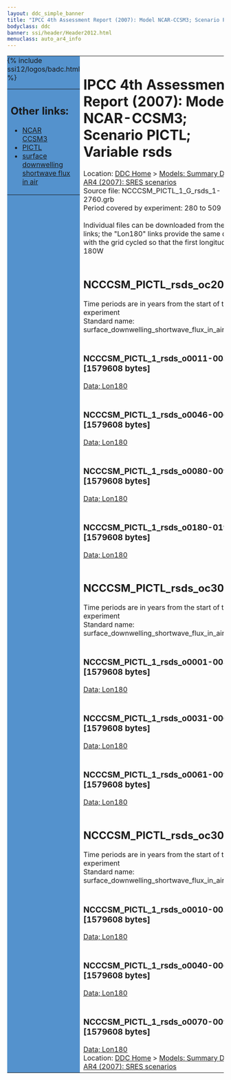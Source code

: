 ```yaml
---
layout: ddc_simple_banner
title: "IPCC 4th Assessment Report (2007): Model NCAR-CCSM3; Scenario PICTL; Variable rsds"
bodyclass: ddc
banner: ssi/header/Header2012.html
menuclass: auto_ar4_info
---
```



<table width="100%" border="0" cellspacing="0" cellpadding="0" style="border-collapse: collapse;">
<tr style="margin:0;padding:0;border:0;">
<td style="margin:0;padding:0;border:0;height:1pt;width:150pt;background:#5492CD;" valign="top" >

<div id="lh-col2" class="auto_ar4_info">
<table class="menumain" bgcolor="#5492CD" cellspacing="0" width="100%" border="0">
<tr><td>
<h2> Other links:</h2>
<ul>
<li><a href="/auto/ar4/model-NCAR-CCSM3.html">NCAR<br/>CCSM3</a></li>
<li><a href="/auto/ar4/scenario-PICTL.html">PICTL</a></li>
<li><a href="/auto/ar4/var-surface_downwelling_shortwave_flux_in_air.html">surface downwelling<br/> shortwave flux in air</a></li>
</ul>
</td></tr>
{% include ssi12/logos/badc.html %}
</table>
</div>
</td>
<td><h1>IPCC 4th Assessment Report (2007): Model NCAR-CCSM3; Scenario PICTL; Variable rsds</h1>

<!-- Breadcrumb1 -->
<div id="breadcrumb1" align="left">
Location: <a href="/index.html">DDC Home</a> > <a href="/sim/gcm_clim/">Models: Summary Data</a>
> <a href="/sim/gcm_clim/SRES_AR4/index.html">AR4 (2007): SRES scenarios</a>
</div>
<!-- End of Breadcrumb1 -->Source file: NCCCSM_PICTL_1_G_rsds_1-2760.grb
<br/>
Period covered by experiment: 280 to 509<br/>
<br/>Individual files can be downloaded from the "data" links; the "Lon180" links provide the same data
         with the grid cycled so that the first longitude is 180W<br/>
<br/><h2>NCCCSM_PICTL_rsds_oc20x.tar</h2>
Time periods are in years from the start of the experiment<br/>
Standard name: surface_downwelling_shortwave_flux_in_air<br>
<br/><h3>NCCCSM_PICTL_1_rsds_o0011-0030.nc [1579608 bytes]</h3>
<a href="/cgi-bin/downl/ar4_nc/rsds/NCCCSM_PICTL_1_rsds_o0011-0030.nc">Data; </a><a href="/cgi-bin/downl/ar4_nc/rsds/NCCCSM_PICTL_1_rsds_o0011-0030.cyto180.nc"> Lon180</a><br/>
<br/><h3>NCCCSM_PICTL_1_rsds_o0046-0065.nc [1579608 bytes]</h3>
<a href="/cgi-bin/downl/ar4_nc/rsds/NCCCSM_PICTL_1_rsds_o0046-0065.nc">Data; </a><a href="/cgi-bin/downl/ar4_nc/rsds/NCCCSM_PICTL_1_rsds_o0046-0065.cyto180.nc"> Lon180</a><br/>
<br/><h3>NCCCSM_PICTL_1_rsds_o0080-0099.nc [1579608 bytes]</h3>
<a href="/cgi-bin/downl/ar4_nc/rsds/NCCCSM_PICTL_1_rsds_o0080-0099.nc">Data; </a><a href="/cgi-bin/downl/ar4_nc/rsds/NCCCSM_PICTL_1_rsds_o0080-0099.cyto180.nc"> Lon180</a><br/>
<br/><h3>NCCCSM_PICTL_1_rsds_o0180-0199.nc [1579608 bytes]</h3>
<a href="/cgi-bin/downl/ar4_nc/rsds/NCCCSM_PICTL_1_rsds_o0180-0199.nc">Data; </a><a href="/cgi-bin/downl/ar4_nc/rsds/NCCCSM_PICTL_1_rsds_o0180-0199.cyto180.nc"> Lon180</a><br/>
<br/><h2>NCCCSM_PICTL_rsds_oc30a.tar</h2>
Time periods are in years from the start of the experiment<br/>
Standard name: surface_downwelling_shortwave_flux_in_air<br>
<br/><h3>NCCCSM_PICTL_1_rsds_o0001-0030.nc [1579608 bytes]</h3>
<a href="/cgi-bin/downl/ar4_nc/rsds/NCCCSM_PICTL_1_rsds_o0001-0030.nc">Data; </a><a href="/cgi-bin/downl/ar4_nc/rsds/NCCCSM_PICTL_1_rsds_o0001-0030.cyto180.nc"> Lon180</a><br/>
<br/><h3>NCCCSM_PICTL_1_rsds_o0031-0060.nc [1579608 bytes]</h3>
<a href="/cgi-bin/downl/ar4_nc/rsds/NCCCSM_PICTL_1_rsds_o0031-0060.nc">Data; </a><a href="/cgi-bin/downl/ar4_nc/rsds/NCCCSM_PICTL_1_rsds_o0031-0060.cyto180.nc"> Lon180</a><br/>
<br/><h3>NCCCSM_PICTL_1_rsds_o0061-0090.nc [1579608 bytes]</h3>
<a href="/cgi-bin/downl/ar4_nc/rsds/NCCCSM_PICTL_1_rsds_o0061-0090.nc">Data; </a><a href="/cgi-bin/downl/ar4_nc/rsds/NCCCSM_PICTL_1_rsds_o0061-0090.cyto180.nc"> Lon180</a><br/>
<br/><h2>NCCCSM_PICTL_rsds_oc30b.tar</h2>
Time periods are in years from the start of the experiment<br/>
Standard name: surface_downwelling_shortwave_flux_in_air<br>
<br/><h3>NCCCSM_PICTL_1_rsds_o0010-0039.nc [1579608 bytes]</h3>
<a href="/cgi-bin/downl/ar4_nc/rsds/NCCCSM_PICTL_1_rsds_o0010-0039.nc">Data; </a><a href="/cgi-bin/downl/ar4_nc/rsds/NCCCSM_PICTL_1_rsds_o0010-0039.cyto180.nc"> Lon180</a><br/>
<br/><h3>NCCCSM_PICTL_1_rsds_o0040-0069.nc [1579608 bytes]</h3>
<a href="/cgi-bin/downl/ar4_nc/rsds/NCCCSM_PICTL_1_rsds_o0040-0069.nc">Data; </a><a href="/cgi-bin/downl/ar4_nc/rsds/NCCCSM_PICTL_1_rsds_o0040-0069.cyto180.nc"> Lon180</a><br/>
<br/><h3>NCCCSM_PICTL_1_rsds_o0070-0099.nc [1579608 bytes]</h3>
<a href="/cgi-bin/downl/ar4_nc/rsds/NCCCSM_PICTL_1_rsds_o0070-0099.nc">Data; </a><a href="/cgi-bin/downl/ar4_nc/rsds/NCCCSM_PICTL_1_rsds_o0070-0099.cyto180.nc"> Lon180</a><br/>
<!-- Breadcrumb2 -->
<div id="breadcrumb2" align="left">
Location: <a href="/index.html">DDC Home</a> > <a href="/sim/gcm_clim/">Models: Summary Data</a>
> <a href="/sim/gcm_clim/SRES_AR4/index.html">AR4 (2007): SRES scenarios</a>
</div>
<!-- End of Breadcrumb2 --></td></tr></table>

